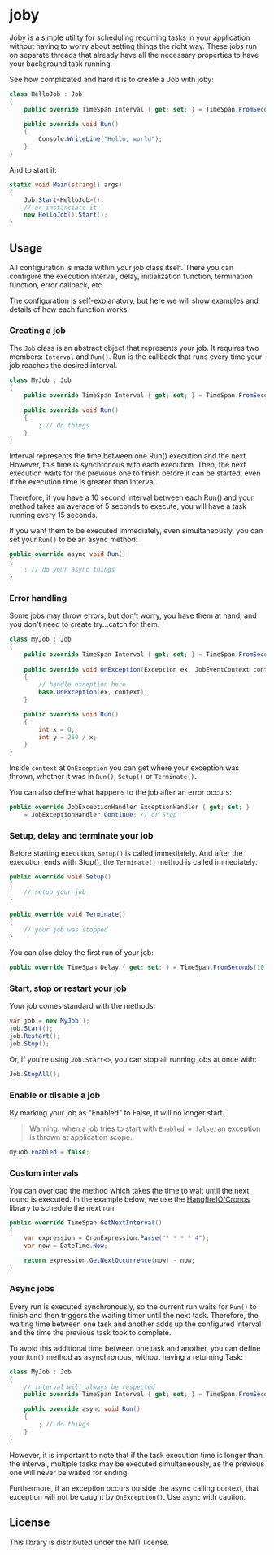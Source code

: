 # joby

Joby is a simple utility for scheduling recurring tasks in your application without having to worry about setting things the right way. These jobs run on separate threads that already have all the necessary properties to have your background task running.

See how complicated and hard it is to create a Job with joby:

```cs
class HelloJob : Job
{
    public override TimeSpan Interval { get; set; } = TimeSpan.FromSeconds(1);

    public override void Run()
    {
        Console.WriteLine("Hello, world");
    }
}
```

And to start it:

```cs
static void Main(string[] args)
{
    Job.Start<HelloJob>();
    // or instanciate it
    new HelloJob().Start();
}
```

## Usage

All configuration is made within your job class itself. There you can configure the execution interval, delay, initialization function, termination function, error callback, etc.

The configuration is self-explanatory, but here we will show examples and details of how each function works:

### Creating a job

The `Job` class is an abstract object that represents your job. It requires two members: `Interval` and `Run()`. Run is the callback that runs every time your job reaches the desired interval.

```cs
class MyJob : Job
{
    public override TimeSpan Interval { get; set; } = TimeSpan.FromSeconds(1);

    public override void Run()
    {
        ; // do things
    }
}
```

Interval represents the time between one Run() execution and the next. However, this time is synchronous with each execution. Then, the next execution waits for the previous one to finish before it can be started, even if the execution time is greater than Interval.

Therefore, if you have a 10 second interval between each Run() and your method takes an average of 5 seconds to execute, you will have a task running every 15 seconds.

If you want them to be executed immediately, even simultaneously, you can set your `Run()` to be an async method:

```cs
public override async void Run()
{
    ; // do your async things
}
```

### Error handling

Some jobs may throw errors, but don't worry, you have them at hand, and you don't need to create try...catch for them.

```cs
class MyJob : Job
{
    public override TimeSpan Interval { get; set; } = TimeSpan.FromSeconds(1);
    
    public override void OnException(Exception ex, JobEventContext context)
    {
        // handle exception here
        base.OnException(ex, context);
    }

    public override void Run()
    {
        int x = 0;
        int y = 250 / x;
    }
}
```

Inside `context` at `OnException` you can get where your exception was thrown, whether it was in `Run()`, `Setup()` or `Terminate()`.

You can also define what happens to the job after an error occurs:

```cs
public override JobExceptionHandler ExceptionHandler { get; set; }
    = JobExceptionHandler.Continue; // or Stop
```

### Setup, delay and terminate your job

Before starting execution, `Setup()` is called immediately. And after the execution ends with Stop(), the `Terminate()` method is called immediately.

```cs
public override void Setup()
{
    // setup your job
}

public override void Terminate()
{
    // your job was stopped
}
```

You can also delay the first run of your job:

```cs
public override TimeSpan Delay { get; set; } = TimeSpan.FromSeconds(10);
```

### Start, stop or restart your job

Your job comes standard with the methods:

```cs
var job = new MyJob();
job.Start();
job.Restart();
job.Stop();
```

Or, if you're using `Job.Start<>`, you can stop all running jobs at once with:

```cs
Job.StopAll();
```

### Enable or disable a job

By marking your job as "Enabled" to False, it will no longer start.

> Warning: when a job tries to start with `Enabled = false`, an exception is thrown at application scope.

```cs
myJob.Enabled = false;
```

### Custom intervals

You can overload the method which takes the time to wait until the next round is executed. In the example below, we use the [HangfireIO/Cronos](https://github.com/HangfireIO/Cronos) library to schedule the next run.

```cs
public override TimeSpan GetNextInterval()
{
    var expression = CronExpression.Parse("* * * * 4");
    var now = DateTime.Now;

    return expression.GetNextOccurrence(now) - now;
}
```

### Async jobs

Every run is executed synchronously, so the current run waits for `Run()` to finish and then triggers the waiting timer until the next task. Therefore, the waiting time between one task and another adds up the configured interval and the time the previous task took to complete.

To avoid this additional time between one task and another, you can define your `Run()` method as asynchronous, without having a returning Task:

```cs
class MyJob : Job
{
    // interval will always be respected
    public override TimeSpan Interval { get; set; } = TimeSpan.FromSeconds(5);

    public override async void Run()
    {
        ; // do things
    }
}
```

However, it is important to note that if the task execution time is longer than the interval, multiple tasks may be executed simultaneously, as the previous one will never be waited for ending.

Furthermore, if an exception occurs outside the async calling context, that exception will not be caught by `OnException()`. Use `async` with caution.

## License

This library is distributed under the MIT license.